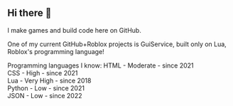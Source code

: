## Hi there 👋

I make games and build code here on GitHub.

One of my current GitHub+Roblox projects is GuiService, built only on Lua, Roblox's programming language!

Programming languages I know:
HTML - Moderate - since 2021
<br>
CSS - High - since 2021
<br>
Lua - Very High - since 2018
<br>
Python - Low - since 2021
<br>
JSON - Low - since 2022
<br>








